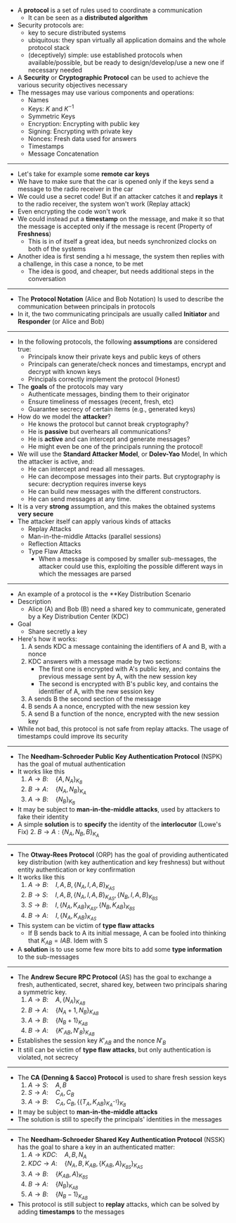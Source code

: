 + A **protocol** is a set of rules used to coordinate a communication
	+ It can be seen as a **distributed algorithm**
+ Security protocols are:
	+ key to secure distributed systems 
	+ ubiquitous: they span virtually all application domains and the whole protocol stack 
	+ (deceptively) simple: use established protocols when available/possible, but be ready to design/develop/use a new one if necessary needed
+ A **Security** or **Cryptographic Protocol** can be used to achieve the various security objectives necessary
+ The messages may use various components and operations:
	+ Names
	+ Keys: $K$ and $K^{-1}$ 
	+ Symmetric Keys
	+ Encryption: Encrypting with public key
	+ Signing: Encrypting with private key
	+ Nonces: Fresh data used for answers
	+ Timestamps
	+ Message Concatenation
---
+ Let's take for example some **remote car keys**	
+ We have to make sure that the car is opened only if the keys send a message to the radio receiver in the car
+ We could use a secret code! But if an attacker catches it and **replays** it to the radio receiver, the system won't work (Replay attack)
+ Even encrypting the code won't work
+ We could instead put a **timestamp** on the message, and make it so that the message is accepted only if the message is recent (Property of **Freshness**)
	+ This is in of itself a great idea, but needs synchronized clocks on both of the systems
+ Another idea is first sending a hi message, the system then replies with a challenge, in this case a nonce, to be met
	+ The idea is good, and cheaper, but needs additional steps in the conversation
---
+ The **Protocol Notation** (Alice and Bob Notation) Is used to describe the communication between principals in protocols
+ In it, the two communicating principals are usually called **Initiator** and **Responder** (or Alice and Bob)
---
+ In the following protocols, the following **assumptions** are considered true:
	+ Principals know their private keys and public keys of others
	+ Principals can generate/check nonces and timestamps, encrypt and decrypt with known keys
	+ Principals correctly implement the protocol (Honest) 
+ The **goals** of the protocols may vary
	+ Authenticate messages, binding them to their originator
	+ Ensure timeliness of messages (recent, fresh, etc)
	+ Guarantee secrecy of certain items (e.g., generated keys)
+ How do we model the **attacker**?
	+ He knows the protocol but cannot break cryptography?
	+ He is **passive** but overhears all communications?
	+ He is **active** and can intercept and generate messages?
	+ He might even be one of the principals running the protocol!
+ We will use the **Standard Attacker Model**, or **Dolev-Yao** Model, In which the attacker is active, and:
	+ He can intercept and read all messages.
	+ He can decompose messages into their parts. But cryptography is secure: decryption requires inverse keys
	+ He can build new messages with the different constructors.
	+ He can send messages at any time.
+ It is a very **strong** assumption, and this makes the obtained systems **very secure**
+ The attacker itself can apply various kinds of attacks
	+ Replay Attacks
	+ Man-in-the-middle Attacks (parallel sessions)
	+ Reflection Attacks
	+ Type Flaw Attacks
		+ When a message is composed by smaller sub-messages, the attacker could use this, exploiting the possible different ways in which the messages are parsed
---
+ An example of a protocol is the **Key Distribution Scenario
+ Description
	+ Alice (A) and Bob (B) need a shared key to communicate, generated by a Key Distribution Center (KDC)
+ Goal
	+ Share secretly a key
+ Here's how it works:
	1. A sends KDC a message containing the identifiers of A and B, with a nonce
	2. KDC answers with a message made by two sections:
		+ The first one is encrypted with A's public key, and contains the previous message sent by A, with the new session key
		+ The second is encrypted with B's public key, and contains the identifier of A, with the new session key
	3. A sends B the second section of the message
	4. B sends A a nonce, encrypted with the new session key
	5. A send B a function of the nonce, encrypted with the new session key
+ While not bad, this protocol is not safe from replay attacks. The usage of timestamps could improve its security 
---
+ The **Needham-Schroeder Public Key Authentication Protocol** (NSPK) has the goal of mutual authentication
+ It works like this
	1. $A → B : \quad \{A, N_A\}_{K_B}$
	2. $B → A : \quad \{N_A, N_B\}_{K_A}$
	3. $A → B : \quad \{N_B\}_{K_B}$
+ It may be  subject to **man-in-the-middle attacks**, used by attackers to fake their identity
+ A simple **solution** is to **specify** the identity of the **interlocutor** (Lowe's Fix)
	2. $B → A : \{N_A, N_B, B\}_{K_A}$
---
+ The **Otway-Rees Protocol** (ORP) has the goal of providing authenticated key distribution (with key authentication and key freshness) but without entity authentication or key confirmation
+ It works like this
	1. $A → B : \quad I, A, B, \{N_A, I, A, B\}_{K_{AS}}$
	2. $B → S : \quad I, A, B, \{N_A, I, A, B\}_{K_{AS}}, \{N_B, I, A, B\}_{K_{BS}}$
	3. $S → B : \quad I, \{N_A, K_{AB}\}_{K_{AS}}, \{N_B, K_{AB}\}_{K_{BS}}$
	4. $B → A : \quad I, \{N_A, K_{AB}\}_{K_{AS}}$
+ This system can be victim of **type flaw attacks**
	+ If B sends back to A its initial message, A can be fooled into thinking that $K_{AB} = IAB$. Idem with S 
+ A **solution** is to use some few more bits to add some **type information** to the sub-messages
---
+ The **Andrew Secure RPC Protocol** (AS) has the goal to exchange a fresh, authenticated, secret, shared key, between two principals sharing a symmetric key.
	1. $A \to B: \quad A, \{N_A\}_{K_{AB}}$ 
	2. $B \to A: \quad \{N_A + 1, N_B\}_{K_{AB}}$
	3. $A \to B: \quad \{N_B+1\}_{K_{AB}}$
	4. $B \to A: \quad \{K'_{AB}, N'_B\}_{K_{AB}}$
+ Establishes the session key $K'_{AB}$ and the nonce $N'_B$ 
+ It still can be victim of **type flaw attacks**, but only authentication is violated, not secrecy
---
+ The **CA (Denning & Sacco) Protocol** is used to share fresh session keys
	1. $A \to S: \quad A,B$
	2. $S \to A: \quad C_A, C_B$
	3. $A \to B: \quad C_A, C_B, \{\{T_A, K_{AB}\}_{K_A^{-1}}\}_{K_B}$
+ It may be  subject to **man-in-the-middle attacks**
+ The solution is still to specify the principals' identities in the messages
---
+ The **Needham-Schroeder Shared Key Authentication Protocol** (NSSK) has the goal to share a key in an authenticated matter:
	1. $A → KDC : \quad A, B, N_A$
	2. $KDC → A : \quad \{N_A, B, K_{AB},\{K_{AB}, A\}_{K_{BS}}\}_{K_{AS}}$
	3. $A → B : \quad \{K_{AB}, A\}_{K_{BS}}$
	4. $B → A : \quad \{N_B\}_{K_{AB}}$
	5. $A \to B : \quad \{N_B-1\}_{K_{AB}}$ 
+ This protocol is still subject to **replay** attacks, which can be solved by adding **timestamps** to the messages